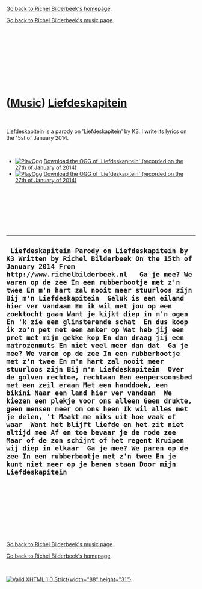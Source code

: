 [Go back to Richel Bilderbeek's homepage](index.htm).

[Go back to Richel Bilderbeek's music page](Music.htm).

 

 

 

 

 

([Music](Music.htm)) [Liefdeskapitein](SongLiefdeskapitein.htm)
===============================================================

 

[Liefdeskapitein](SongLiefdeskapitein.htm) is a parody on
'Liefdeskapitein' by K3. I write its lyrics on the 15st of January 2014.

 

-   [![PlayOgg](http://static.fsf.org/playogg/Play_ogg_80x15.png "I support PlayOgg!")](http://playogg.org)
    [Download the OGG of 'Liefdeskapitein' (recorded on the 27th of
    January of 2014)](CD07_Liefdeskapitein_1_20140127.ogg)
-   [![PlayOgg](http://static.fsf.org/playogg/Play_ogg_80x15.png "I support PlayOgg!")](http://playogg.org)
    [Download the OGG of 'Liefdeskapitein' (recorded on the 27th of
    January of 2014)](CD07_Liefdeskapitein_2_20140127.ogg)

 

 

 

 

  -------------------------------------------------------------------------------------------------------------------------------------------------------------------------------------------------------------------------------------------------------------------------------------------------------------------------------------------------------------------------------------------------------------------------------------------------------------------------------------------------------------------------------------------------------------------------------------------------------------------------------------------------------------------------------------------------------------------------------------------------------------------------------------------------------------------------------------------------------------------------------------------------------------------------------------------------------------------------------------------------------------------------------------------------------------------------------------------------------------------------------------------------------------------------------------------------------------------------------------------------------------------------------------------
  ` Liefdeskapitein Parody on Liefdeskapitein by K3 Written by Richel Bilderbeek On the 15th of January 2014 From http://www.richelbilderbeek.nl   Ga je mee? We varen op de zee In een rubberbootje met z'n twee En m'n hart zal nooit meer stuurloos zijn Bij m'n Liefdeskapitein  Geluk is een eiland hier ver vandaan En ik wil met jou op een zoektocht gaan Want je kijkt diep in m'n ogen En 'k zie een glinsterende schat  En dus koop ik zo'n pet met een anker op Wat heb jij een pret met mijn gekke kop En dan draag jij een matrozenmuts En niet veel meer dan dat  Ga je mee? We varen op de zee In een rubberbootje met z'n twee En m'n hart zal nooit meer stuurloos zijn Bij m'n Liefdeskapitein  Over de golven rechtoe, rechtaan Een eenpersoonsbed met een zeil eraan Met een handdoek, een bikini Naar een land hier ver vandaan  We kiezen een plekje voor ons alleen Geen drukte, geen mensen meer om ons heen Ik wil alles met je delen, 't Maakt me niks uit hoe vaak of waar  Want het blijft liefde en het zit niet altijd mee Af en toe bevaar je de rode zee Maar of de zon schijnt of het regent Kruipen wij diep in elkaar  Ga je mee? We paren op de zee In een rubberbootje met z'n twee En je kunt niet meer op je benen staan Door mijn Liefdeskapitein`
  -------------------------------------------------------------------------------------------------------------------------------------------------------------------------------------------------------------------------------------------------------------------------------------------------------------------------------------------------------------------------------------------------------------------------------------------------------------------------------------------------------------------------------------------------------------------------------------------------------------------------------------------------------------------------------------------------------------------------------------------------------------------------------------------------------------------------------------------------------------------------------------------------------------------------------------------------------------------------------------------------------------------------------------------------------------------------------------------------------------------------------------------------------------------------------------------------------------------------------------------------------------------------------------------

 

 

 

 

 

[Go back to Richel Bilderbeek's music page](Music.htm).

[Go back to Richel Bilderbeek's homepage](index.htm).

 

[![Valid XHTML 1.0 Strict](valid-xhtml10.png){width="88"
height="31"}](http://validator.w3.org/check?uri=referer)

